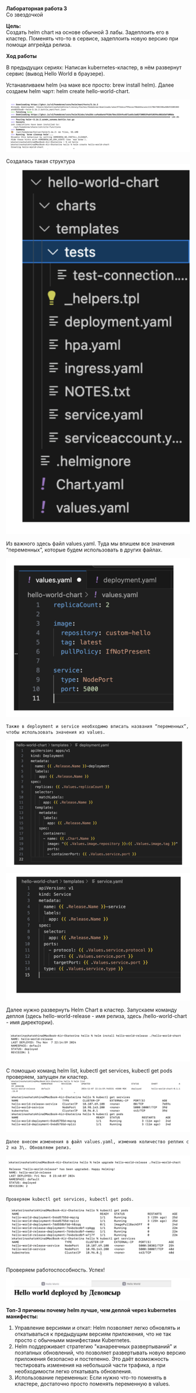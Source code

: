 **Лабораторная работа 3**  
Со звездочкой 

**Цель:**   
Создать helm chart на основе обычной 3 лабы. Задеплоить его в кластер. Поменять что-то в сервисе, задеплоить новую версию при помощи апгрейда релиза. 

**Ход работы**

В предыдущих сериях: Написан kubernetes-кластер, в нём развернут сервис (вывод Hello World в браузере). 

Устанавливаем helm (на маке все просто: brew install helm). Далее создаем helm чарт: helm create hello-world-chart.

![](images/1.png)

Создалась такая структура  
![](images/2.png)

Из важного здесь файл values.yaml. Туда мы впишем все значения “переменных”, которые будем использовать в других файлах.

![](images/3.png)

	Также в deployment и service необходимо вписать названия “переменных”, чтобы использовать значения из values. 

![](images/4.png)

![](images/5.png)

Далее нужно развернуть Helm Chart в кластер. Запускаем команду деплоя (здесь hello-world-release \- имя релиза, здесь /hello-world-chart \- имя директории).

![](images/6.png)

С помощью команд helm list, kubectl get services, kubectl get pods проверяем, запущен ли кластер.    
![](images/7.png)

	Далее внесем изменения в файл values.yaml, изменив количество реплик с 2 на 3\. Обновляем релиз.  

![](images/8.png)

	Проверяем kubectl get services, kubectl get pods.   

![](images/9.png)

Проверяем работоспособность. Успех\!

![](images/10.png)

**Топ-3 причины почему helm лучше, чем деплой через kubernetes манифесты:**

1. Управление версиями и откат: Helm позволяет легко обновлять и откатываться к предыдущим версиям приложения, что не так просто с обычными манифестами Kubernetes.  
2. Helm поддерживает стратегию "канареечных развертываний" и поэтапных обновлений, что позволяет развертывать новую версию приложения безопасно и постепенно. Это даёт возможность тестировать изменения на небольшой части трафика, а при необходимости легко откатывать обновления.   
3. Использование переменных: Если нужно что-то поменять в кластере, достаточно просто поменять переменную в values.

	  


